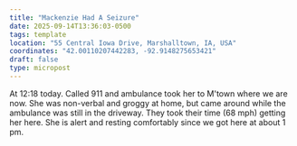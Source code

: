 ```yaml
---
title: "Mackenzie Had A Seizure"
date: 2025-09-14T13:36:03-0500
tags: template
location: "55 Central Iowa Drive, Marshalltown, IA, USA"
coordinates: "42.00110207442283, -92.9148275653421"
draft: false
type: micropost
---
```

At 12:18 today.  Called 911 and ambulance took her to M'town where we are now.  She was non-verbal and groggy at home, but came around while the ambulance was still in the driveway.  They took their time (68 mph) getting her here.  She is alert and resting comfortably since we got here at about 1 pm.
